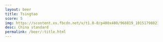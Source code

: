```yaml
---
layout: beer
title: Tsingtao
score: 5
img: https://scontent.xx.fbcdn.net/v/t1.0-0/p480x480/968819_10151798821173745_1903896463_n.jpg?oh=a102e084ef26c9e77d46d34ba3837bed&oe=586E8E3B
desc: China standard
permalink: /beer/:title.html
---
```

